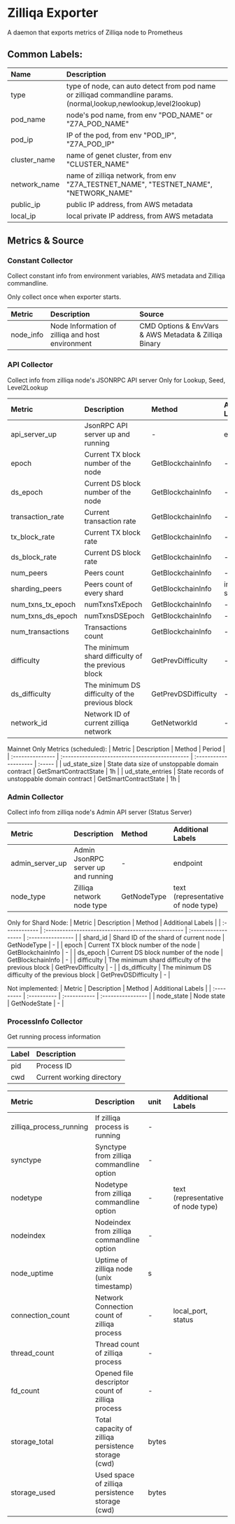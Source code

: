 # Zilliqa Exporter

A daemon that exports metrics of Zilliqa node to Prometheus

## Common Labels:
| Name         | Description                                                                                                        |
| :----------- | :----------------------------------------------------------------------------------------------------------------- |
| type         | type of node, can auto detect from pod name or zilliqad commandline params. (normal,lookup,newlookup,level2lookup) |
| pod_name     | node's pod name, from env "POD_NAME" or "Z7A_POD_NAME"                                                             |
| pod_ip       | IP of the pod, from env "POD_IP", "Z7A_POD_IP"                                                                     |
| cluster_name | name of genet cluster, from env "CLUSTER_NAME"                                                                     |
| network_name | name of zilliqa network, from env "Z7A_TESTNET_NAME", "TESTNET_NAME", "NETWORK_NAME"                               |
| public_ip    | public IP address, from AWS metadata                                                                               |
| local_ip     | local private IP address, from AWS metadata                                                                        |


## Metrics & Source

### Constant Collector

Collect constant info from environment variables, AWS metadata and Zilliqa commandline.

Only collect once when exporter starts.

| Metric    | Description                                      | Source                                                |
| :-------- | :----------------------------------------------- | :---------------------------------------------------- |
| node_info | Node Information of zilliqa and host environment | CMD Options & EnvVars & AWS Metadata & Zilliqa Binary |


### API Collector

Collect info from zilliqa node's JSONRPC API server
Only for Lookup, Seed, Level2Lookup

| Metric            | Description                                        | Method              | Additional Labels |
| :---------------- | :------------------------------------------------- | :------------------ | :---------------- |
| api_server_up     | JsonRPC API server up and running                  | -                   | endpoint          |
| epoch             | Current TX block number of the node                | GetBlockchainInfo   | -                 |
| ds_epoch          | Current DS block number of the node                | GetBlockchainInfo   | -                 |
| transaction_rate  | Current transaction rate                           | GetBlockchainInfo   | -                 |
| tx_block_rate     | Current TX block rate                              | GetBlockchainInfo   | -                 |
| ds_block_rate     | Current DS block rate                              | GetBlockchainInfo   | -                 |
| num_peers         | Peers count                                        | GetBlockchainInfo   | -                 |
| sharding_peers    | Peers count of every shard                         | GetBlockchainInfo   | index (of shard)  |
| num_txns_tx_epoch | numTxnsTxEpoch                                     | GetBlockchainInfo   | -                 |
| num_txns_ds_epoch | numTxnsDSEpoch                                     | GetBlockchainInfo   | -                 |
| num_transactions  | Transactions count                                 | GetBlockchainInfo   | -                 |
| difficulty        | The minimum shard difficulty of the previous block | GetPrevDifficulty   | -                 |
| ds_difficulty     | The minimum DS difficulty of the previous block    | GetPrevDSDifficulty | -                 |
| network_id        | Network ID of current zilliqa network              | GetNetworkId        | -                 |

Mainnet Only Metrics (scheduled):
| Metric           | Description                                    | Method                | Period |
| :--------------- | :--------------------------------------------- | :-------------------- | :----- |
| ud_state_size    | State data size of unstoppable domain contract | GetSmartContractState | 1h     |
| ud_state_entries | State records of unstoppable domain contract   | GetSmartContractState | 1h     |

### Admin Collector

Collect info from zilliqa node's Admin API server (Status Server)

| Metric          | Description                         | Method      | Additional Labels                  |
| :-------------- | :---------------------------------- | :---------- | :--------------------------------- |
| admin_server_up | Admin JsonRPC server up and running | -           | endpoint                           |
| node_type       | Zilliqa network node type           | GetNodeType | text (representative of node type) |

Only for Shard Node:
| Metric        | Description                                        | Method              | Additional Labels |
| :------------ | :------------------------------------------------- | :------------------ | :---------------- |
| shard_id      | Shard ID of the shard of current node              | GetNodeType         | -                 |
| epoch         | Current TX block number of the node                | GetBlockchainInfo   | -                 |
| ds_epoch      | Current DS block number of the node                | GetBlockchainInfo   | -                 |
| difficulty    | The minimum shard difficulty of the previous block | GetPrevDifficulty   | -                 |
| ds_difficulty | The minimum DS difficulty of the previous block    | GetPrevDSDifficulty | -                 |


Not implemented:
| Metric     | Description | Method       | Additional Labels |
| :--------- | :---------- | :----------- | :---------------- |
| node_state | Node state  | GetNodeState | -                 |

### ProcessInfo Collector

Get running process information

| Label | Description               |
| :---- | :------------------------ |
| pid   | Process ID                |
| cwd   | Current working directory |

| Metric                  | Description                                         | unit  | Additional Labels                  |
| :---------------------- | :-------------------------------------------------- | :---- | :--------------------------------- |
| zilliqa_process_running | If zilliqa process is running                       | -     |                                    |
| synctype                | Synctype from zilliqa commandline option            | -     |                                    |
| nodetype                | Nodetype from zilliqa commandline option            | -     | text (representative of node type) |
| nodeindex               | Nodeindex from zilliqa commandline option           | -     |                                    |
| node_uptime             | Uptime of zilliqa node (unix timestamp)             | s     |                                    |
| connection_count        | Network Connection count of zilliqa process         | -     | local_port, status                 |
| thread_count            | Thread count of zilliqa process                     | -     |                                    |
| fd_count                | Opened file descriptor count of zilliqa process     | -     |                                    |
| storage_total           | Total capacity of zilliqa persistence storage (cwd) | bytes |                                    |
| storage_used            | Used space of zilliqa persistence storage (cwd)     | bytes |                                    |
